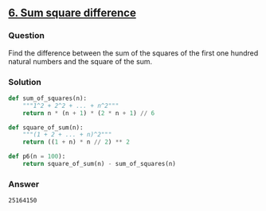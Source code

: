 ## **[6. Sum square difference](https://projecteuler.net/problem=6)**

### Question
Find the difference between the sum of the squares of the first one hundred natural numbers and the square of the sum.

### Solution

```python
def sum_of_squares(n):
    """1^2 + 2^2 + ... + n^2"""
    return n * (n + 1) * (2 * n + 1) // 6

def square_of_sum(n):
    """(1 + 2 + ... + n)^2"""
    return ((1 + n) * n // 2) ** 2

def p6(n = 100):
    return square_of_sum(n) - sum_of_squares(n)
```

### Answer 
`25164150`
